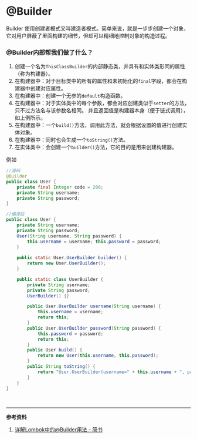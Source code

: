 # @Builder

Builder 使用创建者模式又叫建造者模式。简单来说，就是一步步创建一个对象，它对用户屏蔽了里面构建的细节，但却可以精细地控制对象的构造过程。

### @Builder内部帮我们做了什么？

1. 创建一个名为`ThisClassBuilder`的内部静态类，并具有和实体类形同的属性（称为构建器）。
2. 在构建器中：对于目标类中的所有的属性和未初始化的`final`字段，都会在构建器中创建对应属性。
3. 在构建器中：创建一个无参的`default`构造函数。
4. 在构建器中：对于实体类中的每个参数，都会对应创建类似于`setter`的方法，只不过方法名与该参数名相同。 并且返回值是构建器本身（便于链式调用），如上例所示。
5. 在构建器中：一个`build()`方法，调用此方法，就会根据设置的值进行创建实体对象。
6. 在构建器中：同时也会生成一个`toString()`方法。
7. 在实体类中：会创建一个`builder()`方法，它的目的是用来创建构建器。

例如

```java
//源码
@Builder
public class User {
    private final Integer code = 200;
    private String username;
    private String password;
}

//编译后
public class User {
    private String username;
    private String password;
    User(String username, String password) {
        this.username = username; this.password = password;
    }
  
    public static User.UserBuilder builder() {
        return new User.UserBuilder();
    }

    public static class UserBuilder {
        private String username;
        private String password;
        UserBuilder() {}

        public User.UserBuilder username(String username) {
            this.username = username;
            return this;
        }
        public User.UserBuilder password(String password) {
            this.password = password;
            return this;
        }
        public User build() {
            return new User(this.username, this.password);
        }
        public String toString() {
            return "User.UserBuilder(username=" + this.username + ", password=" + this.password + ")";
        }
    }
}
```

<br>

---

**参考资料**

1. [详解Lombok中的@Builder用法 - 简书](https://www.jianshu.com/p/d08e255312f9)

